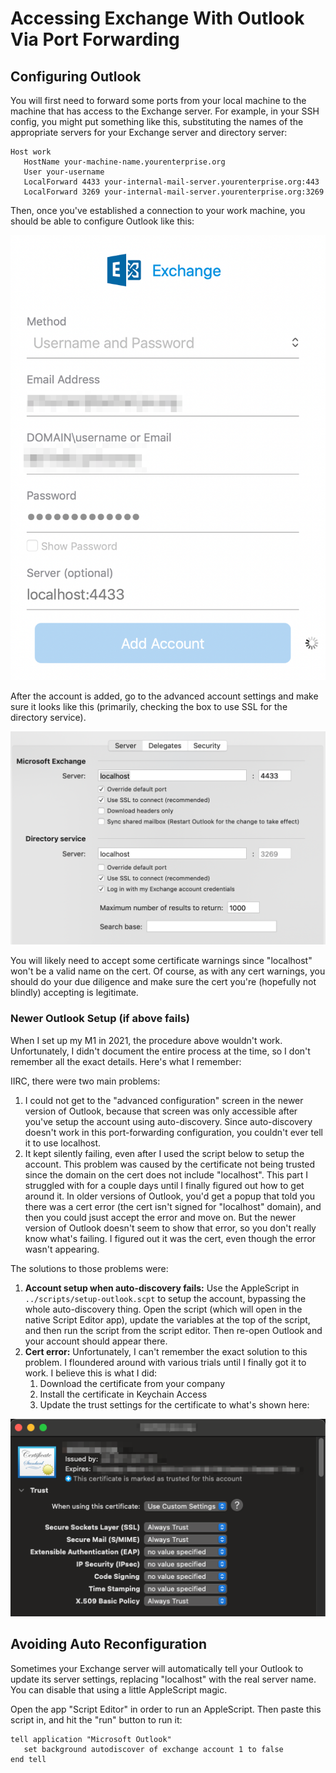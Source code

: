 # Accessing Exchange With Outlook Via Port Forwarding


## Configuring Outlook

You will first need to forward some ports from your local machine to the machine that has
access to the Exchange server. For example, in your SSH config, you might put something
like this, substituting the names of the appropriate servers for your Exchange server and
directory server:

```
Host work
   HostName your-machine-name.yourenterprise.org
   User your-username
   LocalForward 4433 your-internal-mail-server.yourenterprise.org:443
   LocalForward 3269 your-internal-mail-server.yourenterprise.org:3269
```

Then, once you've established a connection to your work machine, you should be able to
configure Outlook like this:

![](exchange-via-port-forwarding-1.png)

After the account is added, go to the advanced account settings and make sure it looks
like this (primarily, checking the box to use SSL for the directory service).

![](exchange-via-port-forwarding-2.png)

You will likely need to accept some certificate warnings since "localhost" won't be a
valid name on the cert. Of course, as with any cert warnings, you should do your due
diligence and make sure the cert you're (hopefully not blindly) accepting is legitimate.


### Newer Outlook Setup (if above fails)

When I set up my M1 in 2021, the procedure above wouldn't work. Unfortunately, I didn't
document the entire process at the time, so I don't remember all the exact details. Here's
what I remember:

IIRC, there were two main problems:

   1. I could not get to the "advanced configuration" screen in the newer version of
      Outlook, because that screen was only accessible after you've setup the account
      using auto-discovery. Since auto-discovery doesn't work in this port-forwarding
      configuration, you couldn't ever tell it to use localhost.
   2. It kept silently failing, even after I used the script below to setup the account.
      This problem was caused by the certificate not being trusted since the domain on the
      cert does not include "localhost". This part I struggled with for a couple days
      until I finally figured out how to get around it. In older versions of Outlook,
      you'd get a popup that told you there was a cert error (the cert isn't signed for
      "localhost" domain), and then you could jsust accept the error and move on. But the
      newer version of Outlook doesn't seem to show that error, so you don't really know
      what's failing. I figured out it was the cert, even though the error wasn't
      appearing.

The solutions to those problems were:

   1. **Account setup when auto-discovery fails:** Use the AppleScript in
      `../scripts/setup-outlook.scpt` to setup the account, bypassing the whole
      auto-discovery thing. Open the script (which will open in the native Script Editor
      app), update the variables at the top of the script, and then run the script from
      the script editor. Then re-open Outlook and your account should appear there.
   2. **Cert error:** Unfortunately, I can't remember the exact solution to this problem.
      I floundered around with various trials until I finally got it to work. I believe
      this is what I did:
      1. Download the certificate from your company
      2. Install the certificate in Keychain Access
      3. Update the trust settings for the certificate to what's shown here:

![](exchange-via-port-forwarding-3.png)


## Avoiding Auto Reconfiguration

Sometimes your Exchange server will automatically tell your Outlook to update its server
settings, replacing "localhost" with the real server name. You can disable that using a
little AppleScript magic.

Open the app "Script Editor" in order to run an AppleScript. Then paste this script in,
and hit the "run" button to run it:

```
tell application "Microsoft Outlook"
   set background autodiscover of exchange account 1 to false
end tell
```
